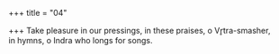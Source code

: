 +++
title = "04"

+++
Take pleasure in our pressings, in these praises, o Vr̥tra-smasher,  
in hymns, o Indra who longs for songs.  